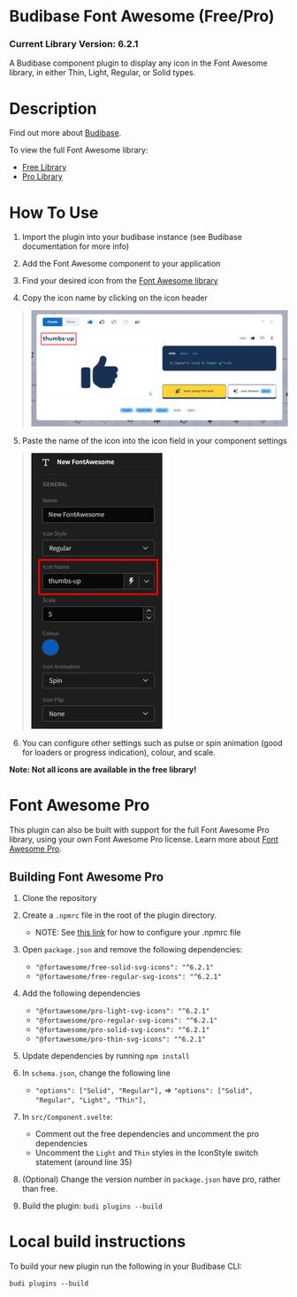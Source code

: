 # Budibase Font Awesome (Free/Pro)
### Current Library Version: 6.2.1
A Budibase component plugin to display any icon in the Font Awesome library, in either Thin, Light, Regular, or Solid types.

# Description
Find out more about [Budibase](https://github.com/Budibase/budibase).

To view the full Font Awesome library:
  * [Free Library](https://fontawesome.com/search?m=free&o=r)
  * [Pro Library](https://fontawesome.com/search)

# How To Use
1. Import the plugin into your budibase instance (see Budibase documentation for more info)

2. Add the Font Awesome component to your application

3. Find your desired icon from the [Font Awesome library](https://fontawesome.com/icons)

4. Copy the icon name by clicking on the icon header

> ![](docs/fa-fontname.png)

5. Paste the name of the icon into the icon field in your component settings

> ![](docs/fa-iconfield.png)

6. You can configure other settings such as pulse or spin animation (good for loaders or progress indication), colour, and scale.


**Note: Not all icons are available in the free library!**


# Font Awesome Pro
This plugin can also be built with support for the full Font Awesome Pro library, using your own Font Awesome Pro license.
Learn more about [Font Awesome Pro](https://fontawesome.com/plans).

## Building Font Awesome Pro
1. Clone the repository


2. Create a `.npmrc` file in the root of the plugin directory.
   * NOTE: See [this link](https://fontawesome.com/docs/web/setup/packages#set-up-npm-token-for-a-specific-project) for how to configure your .npmrc file


3. Open `package.json` and remove the following dependencies:
   * `"@fortawesome/free-solid-svg-icons": "^6.2.1"`
   * `"@fortawesome/free-regular-svg-icons": "^6.2.1"`


4. Add the following dependencies
   * `"@fortawesome/pro-light-svg-icons": "^6.2.1"`
   * `"@fortawesome/pro-regular-svg-icons": "^6.2.1"`
   * `"@fortawesome/pro-solid-svg-icons": "^6.2.1"`
   * `"@fortawesome/pro-thin-svg-icons": "^6.2.1"`


5. Update dependencies by running `npm install`


6. In `schema.json`, change the following line
   * `"options": ["Solid", "Regular"],` => `"options": ["Solid", "Regular", "Light", "Thin"],`


7. In `src/Component.svelte`:
   * Comment out the free dependencies and uncomment the pro dependencies
   * Uncomment the `Light` and `Thin` styles in the IconStyle switch statement (around line 35)


8. (Optional) Change the version number in `package.json` have pro, rather than free.


9. Build the plugin: `budi plugins --build`

# Local build instructions
To build your new  plugin run the following in your Budibase CLI:
```
budi plugins --build
```

